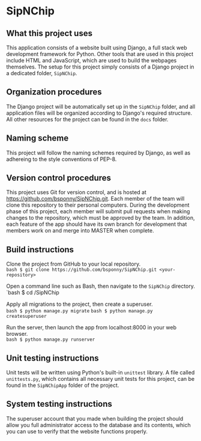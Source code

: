 # SipNChip

## What this project uses

This application consists of a website built using Django, a full stack web development framework for Python. Other tools that are used in this project include HTML and JavaScript, which are used to build the webpages themselves. The setup for this project simply consists of a Django project in a dedicated folder, `SipNChip`.

## Organization procedures

The Django project will be automatically set up in the `SipNChip` folder, and all application files will be organized according to Django's required structure. All other resources for the project can be found in the `docs` folder.

## Naming scheme

This project will follow the naming schemes required by Django, as well as adhereing to the style conventions of PEP-8.

## Version control procedures

This project uses Git for version control, and is hosted at https://github.com/bsponny/SipNChip.git. Each member of the team will clone this repository to their personal computers. During the development phase of this project, each member will submit pull requests when making changes to the repository, which must be approved by the team. In addition, each feature of the app should have its own branch for development that members work on and merge into MASTER when complete.

## Build instructions

Clone the project from GitHub to your local repository.  
`bash $ git clone https://github.com/bsponny/SipNChip.git <your-repository>` 

Open a command line such as Bash, then navigate to the `SipNChip` directory.  
`bash $ cd <your-repository>/SipNChip

Apply all migrations to the project, then create a superuser.  
`bash $ python manage.py migrate`
`bash $ python manage.py createsuperuser`  
  

Run the server, then launch the app from localhost:8000 in your web browser.  
`bash $ python manage.py runserver`  

## Unit testing instructions

Unit tests will be written using Python's built-in `unittest` library. A file called `unittests.py`, which contains all necessary unit tests for this project, can be found in the `SipNChipApp` folder of the project.

## System testing instructions

The superuser account that you made when building the project should allow you full administrator access to the database and its contents, which you can use to verify that the website functions properly.